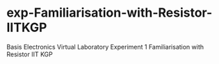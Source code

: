 # exp-Familiarisation-with-Resistor-IITKGP
Basis Electronics Virtual Laboratory Experiment 1 Familiarisation with Resistor IIT KGP
